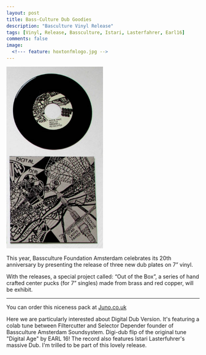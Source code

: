 ```yaml
---
layout: post
title: Bass-Culture Dub Goodies
description: "Basculture Vinyl Release"
tags: [Vinyl, Release, Bassculture, Istari, Lasterfahrer, Earl16]
comments: false
image:
  <!--- feature: hoxtonfmlogo.jpg -->
---
```


<a href="http://sozialistischer-plattenbau.org/catalog/product_info.php?cPath&products_id=1765" target="_blank"><img src="/images/bc7003foto.jpg" style="display: inline; margin-left: auto; margin-right: auto; width: 50%;"></a>

This year, Bassculture Foundation Amsterdam celebrates its 20th anniversary by presenting the release of three new dub plates on 7” vinyl. 

With the releases, a special project called: “Out of the Box”, a series of hand crafted center pucks (for 7” singles) made from brass and red copper, will be exhibit. 

---

You can order this niceness pack at <a href="http://www.juno.co.uk/products/istari-lasterfahrer-selektor-depender-filtercutter-digital-dub/593174-01/" target="_blank">Juno.co.uk</a>

Here we are particularly interested about Digital Dub Version. It's featuring a colab tune between Filtercutter and Selector Depender founder of Bassculture Amsterdam Soundsystem. Digi-dub flip of the original tune "Digital Age" by EARL 16! The record also features Istari Lasterfuhrer's massive Dub. I'm trilled to be part of this lovely release.


<!---

<div markdown="0"><a href="https://www.facebook.com/BasscultureFoundation/" target="_blank" class="btn btn-info">BassCulture</a></div>   --->
